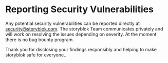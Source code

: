 # Reporting Security Vulnerabilities

Any potential security vulnerabilities can be reported directly at security@storyblok.com. The storyblok Team communicates privately and will work on resolving the issues depending on severity. At the moment there is no bug bounty program.

Thank you for disclosing your findings responsibly and helping to make storyblok safe for everyone..
